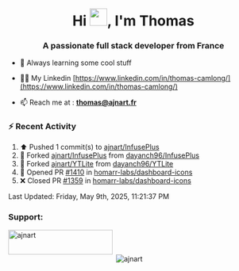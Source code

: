 <h1 align="center">Hi <img height="35px" src="https://raw.githubusercontent.com/MartinHeinz/MartinHeinz/master/wave.gif" width="35px"/>, I'm Thomas</h1>
<h3 align="center">A passionate full stack developer from France</h3>

- 🌱 Always learning some cool stuff 

- 👨‍💻 My Linkedin [https://www.linkedin.com/in/thomas-camlong/](https://www.linkedin.com/in/thomas-camlong/)

- 📫 Reach me at : **thomas@ajnart.fr**

### :zap: Recent Activity

<!--RECENT_ACTIVITY:start-->
1. ⬆️ Pushed 1 commit(s) to [ajnart/InfusePlus](https://github.com/ajnart/InfusePlus)<br>
2. 🔱 Forked [ajnart/InfusePlus](https://github.com/ajnart/InfusePlus) from [dayanch96/InfusePlus](https://github.com/dayanch96/InfusePlus)<br>
3. 🔱 Forked [ajnart/YTLite](https://github.com/ajnart/YTLite) from [dayanch96/YTLite](https://github.com/dayanch96/YTLite)<br>
4. 💪 Opened PR [#1410](https://github.com/homarr-labs/dashboard-icons/pull/1410) in [homarr-labs/dashboard-icons](https://github.com/homarr-labs/dashboard-icons)<br>
5. ❌ Closed PR [#1359](https://github.com/homarr-labs/dashboard-icons/pull/1359) in [homarr-labs/dashboard-icons](https://github.com/homarr-labs/dashboard-icons)<br>
<!--RECENT_ACTIVITY:end-->

<!--RECENT_ACTIVITY:last_update-->
Last Updated: Friday, May 9th, 2025, 11:21:37 PM
<!--RECENT_ACTIVITY:last_update_end-->
<h3 align="left">Support:</h3>
<p><a href="https://ko-fi.com/ajnart"> <img align="left" src="https://cdn.ko-fi.com/cdn/kofi3.png?v=3" height="50" width="210" alt="ajnart" /></a></p><br><br>

<p>&nbsp;<img align="center" src="https://github-readme-stats.vercel.app/api?username=ajnart&show_icons=true&theme=tokyonight&locale=en" alt="ajnart" /></p>
